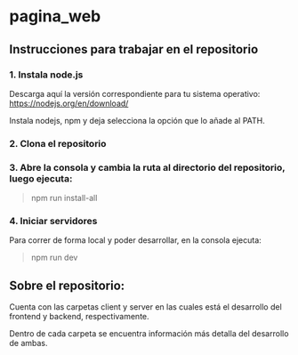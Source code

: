 # pagina_web

## Instrucciones para trabajar en el repositorio

### 1. Instala node.js

Descarga aquí la versión correspondiente para tu sistema operativo:
https://nodejs.org/en/download/

Instala nodejs, npm y deja selecciona la opción que lo añade al PATH.

### 2. Clona el repositorio

### 3. Abre la consola y cambia la ruta al directorio del repositorio, luego ejecuta:

> npm run install-all

### 4. Iniciar servidores

Para correr de forma local y poder desarrollar, en la consola ejecuta:

> npm run dev

## Sobre el repositorio:

Cuenta con las carpetas client y server en las cuales está el desarrollo del frontend y backend, respectivamente. 

Dentro de cada carpeta se encuentra información más detalla del desarrollo de ambas.